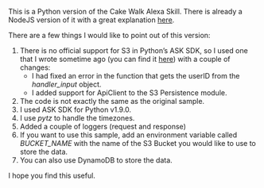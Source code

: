 This is a Python version of the Cake Walk Alexa Skill. There is already a NodeJS version of it with a great explanation [here](https://developer.amazon.com/alexa-skills-kit/courses/cake-walk).

There are a few things I would like to point out of this version:

1. There is no official support for S3 in Python’s ASK SDK, so I used one that I wrote sometime ago (you can find it [here](https://github.com/frivas/alexa-s3-persistence-python)) with a couple of changes:
	- I had fixed an error in the function that gets the userID from the *handler_input* object.
	- I added support for ApiClient to the S3 Persistence module.
2. The code is not exactly the same as the original sample.
3. I used ASK SDK for Python v1.9.0.
4. I use *pytz* to handle the timezones.
5. Added a couple of loggers (request and response)
6. If you want to use this sample, add an environment variable called *BUCKET_NAME* with the name of the S3 Bucket you would like to use to store the data.
7. You can also use DynamoDB to store the data.

I hope you find this useful.